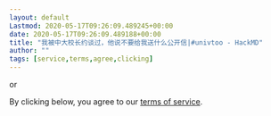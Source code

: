 ```yaml
---
layout: default
Lastmod: 2020-05-17T09:26:09.489245+00:00
date: 2020-05-17T09:26:09.489188+00:00
title: "我被中大校长约谈过，他说不要给我送什么公开信|#univtoo - HackMD"
author: ""
tags: [service,terms,agree,clicking]
---
```


or

By clicking below, you agree to our [terms of service](https://hackmd.io/s/terms).

